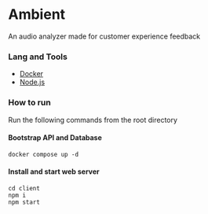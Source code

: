 # Ambient

An audio analyzer made for customer experience feedback

### Lang and Tools

- [Docker](https://docs.docker.com/get-docker)
- [Node.js](https://nodejs.org/en/)

### How to run

Run the following commands from the root directory

#### Bootstrap API and Database

```shell
docker compose up -d
```

#### Install and start web server

```shell
cd client
npm i
npm start
```
